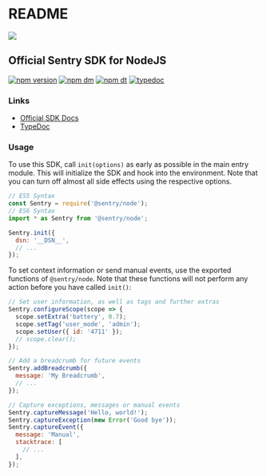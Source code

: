 # README

 [![](https://sentry-brand.storage.googleapis.com/sentry-logo-black.png)](https://sentry.io)  


## Official Sentry SDK for NodeJS

[![npm version](https://img.shields.io/npm/v/@sentry/node.svg)](https://www.npmjs.com/package/@sentry/node) [![npm dm](https://img.shields.io/npm/dm/@sentry/node.svg)](https://www.npmjs.com/package/@sentry/node) [![npm dt](https://img.shields.io/npm/dt/@sentry/node.svg)](https://www.npmjs.com/package/@sentry/node) [![typedoc](https://img.shields.io/badge/docs-typedoc-blue.svg)](http://getsentry.github.io/sentry-javascript/)

### Links

* [Official SDK Docs](https://docs.sentry.io/quickstart/)
* [TypeDoc](http://getsentry.github.io/sentry-javascript/)

### Usage

To use this SDK, call `init(options)` as early as possible in the main entry module. This will initialize the SDK and hook into the environment. Note that you can turn off almost all side effects using the respective options.

```javascript
// ES5 Syntax
const Sentry = require('@sentry/node');
// ES6 Syntax
import * as Sentry from '@sentry/node';

Sentry.init({
  dsn: '__DSN__',
  // ...
});
```

To set context information or send manual events, use the exported functions of `@sentry/node`. Note that these functions will not perform any action before you have called `init()`:

```javascript
// Set user information, as well as tags and further extras
Sentry.configureScope(scope => {
  scope.setExtra('battery', 0.7);
  scope.setTag('user_mode', 'admin');
  scope.setUser({ id: '4711' });
  // scope.clear();
});

// Add a breadcrumb for future events
Sentry.addBreadcrumb({
  message: 'My Breadcrumb',
  // ...
});

// Capture exceptions, messages or manual events
Sentry.captureMessage('Hello, world!');
Sentry.captureException(new Error('Good bye'));
Sentry.captureEvent({
  message: 'Manual',
  stacktrace: [
    // ...
  ],
});
```


